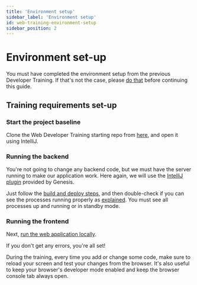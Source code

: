 ```yaml
---
title: 'Environment setup'
sidebar_label: 'Environment setup'
id: web-training-environment-setup
sidebar_position: 2
---
```



# Environment set-up

You must have completed the environment setup from the previous Developer Training. If that's not the case, please [do that](../../../getting-started/developer-training/environment-setup/) before continuing this guide.

## Training requirements set-up

### Start the project baseline

Clone the Web Developer Training starting repo from [here](https://github.com/genesiscommunitysuccess/webtraining-seed), and open it using IntelliJ.


### Running the backend
You're not going to change any backend code, but we must have the server running to make our application work. Here again, we will use the [IntelliJ plugin](../../../server/tooling/intellij-plugin/) provided by Genesis.

Just follow the [build and deploy steps](../../../getting-started/developer-training/training-content-day1/#5-the-build-and-deploy-process), and then double-check if you can see the processes running properly as [explained](../../../server/tooling/intellij-plugin/#starting-processes). You must see all processes up and running or in standby mode.

### Running the frontend
Next, [run the web application locally](../../../getting-started/developer-training/training-content-day2/#running-the-application-locally).

If you don't get any errors, you're all set!

During the training, every time you add or change some code, make sure to reload your screen and test your changes from the browser. It's also useful to keep your browser's developer mode enabled and keep the browser console tab always open.
